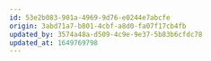 ```yaml
---
id: 53e2b083-901a-4969-9d76-e0244e7abcfe
origin: 3abd71a7-b801-4cbf-a8d0-fa07f17cb4fb
updated_by: 3574a48a-d509-4c9e-9e37-5b83b6cfdc78
updated_at: 1649769798
---
```

